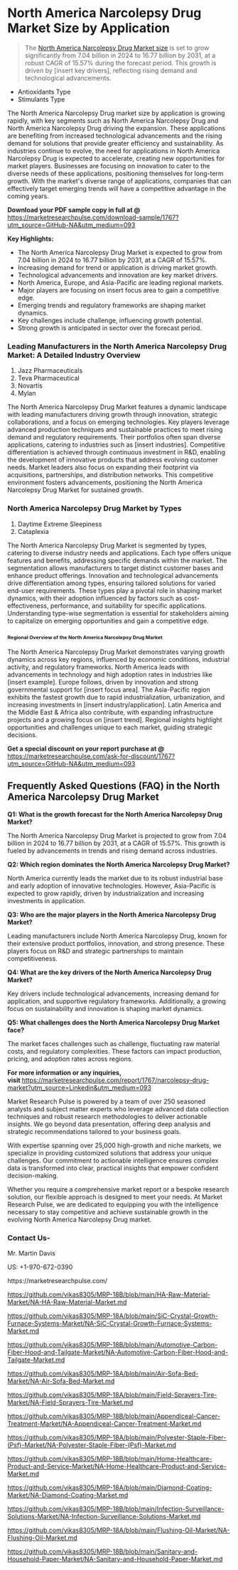 <h1>North America Narcolepsy Drug Market&nbsp;Size by Application</h1><blockquote><p>The <a href="https://marketresearchpulse.com/download-sample/1767?utm_source=GitHub-NA&amp;utm_medium=093">North America Narcolepsy Drug Market size</a> is set to grow significantly from 7.04 billion in 2024 to 16.77 billion by 2031, at a robust CAGR of 15.57% during the forecast period. This growth is driven by [insert key drivers], reflecting rising demand and technological advancements.</p></blockquote><ul><li>Antioxidants Type <li> Stimulants Type</li></ul><p>The North America Narcolepsy Drug market size by application is growing rapidly, with key segments such as North America Narcolepsy Drug and North America Narcolepsy Drug driving the expansion. These applications are benefiting from increased technological advancements and the rising demand for solutions that provide greater efficiency and sustainability. As industries continue to evolve, the need for applications in North America Narcolepsy Drug is expected to accelerate, creating new opportunities for market players. Businesses are focusing on innovation to cater to the diverse needs of these applications, positioning themselves for long-term growth. With the market's diverse range of applications, companies that can effectively target emerging trends will have a competitive advantage in the coming years.</p><p><strong>Download your PDF sample copy in full at @ </strong><a href="https://marketresearchpulse.com/download-sample/1767?utm_source=GitHub-NA&amp;utm_medium=093">https://marketresearchpulse.com/download-sample/1767?utm_source=GitHub-NA&amp;utm_medium=093</a></p><p><strong>Key Highlights: </strong></p><ul><li>The North America Narcolepsy Drug Market is expected to grow from 7.04 billion in 2024 to 16.77 billion by 2031, at a CAGR of 15.57%.</li><li>Increasing demand for trend or application is driving market growth.</li><li>Technological advancements and innovation are key market drivers.</li><li>North America, Europe, and Asia-Pacific are leading regional markets.</li><li>Major players are focusing on insert focus area to gain a competitive edge.</li><li>Emerging trends and regulatory frameworks are shaping market dynamics.</li><li>Key challenges include challenge, influencing growth potential.</li><li>Strong growth is anticipated in sector over the forecast period.</li></ul><h3>Leading Manufacturers in the North America Narcolepsy Drug Market: A Detailed Industry Overview</h3><ol><li>Jazz Pharmaceuticals</li><li>Teva Pharmaceutical</li><li>Novartis</li><li>Mylan</li></ol><div class="flex max-w-full flex-col flex-grow"><div class="min-h-8 text-message flex w-full flex-col items-end gap-2 whitespace-normal break-words [.text-message+&amp;]:mt-5" dir="auto" data-message-author-role="assistant" data-message-id="fd8432e4-4910-450d-b182-61b7bfb0a01f" data-message-model-slug="gpt-4o"><div class="flex w-full flex-col gap-1 empty:hidden first:pt-[3px]"><div class="markdown prose w-full break-words dark:prose-invert light"><p>The North America Narcolepsy Drug Market features a dynamic landscape with leading manufacturers driving growth through innovation, strategic collaborations, and a focus on emerging technologies. Key players leverage advanced production techniques and sustainable practices to meet rising demand and regulatory requirements. Their portfolios often span diverse applications, catering to industries such as [insert industries]. Competitive differentiation is achieved through continuous investment in R&amp;D, enabling the development of innovative products that address evolving customer needs. Market leaders also focus on expanding their footprint via acquisitions, partnerships, and distribution networks. This competitive environment fosters advancements, positioning the North America Narcolepsy Drug Market for sustained growth.</p></div></div></div></div><h3>North America Narcolepsy Drug Market by Types</h3><ol><li>Daytime Extreme Sleepiness <li> Cataplexia</li></ol><div class="flex max-w-full flex-col flex-grow"><div class="min-h-8 text-message flex w-full flex-col items-end gap-2 whitespace-normal break-words [.text-message+&amp;]:mt-5" dir="auto" data-message-author-role="assistant" data-message-id="084470be-0bb7-4664-bddf-5156b4f41249" data-message-model-slug="gpt-4o-mini"><div class="flex w-full flex-col gap-1 empty:hidden first:pt-[3px]"><div class="markdown prose w-full break-words dark:prose-invert light"><p>The North America Narcolepsy Drug Market is segmented by types, catering to diverse industry needs and applications. Each type offers unique features and benefits, addressing specific demands within the market. The segmentation allows manufacturers to target distinct customer bases and enhance product offerings. Innovation and technological advancements drive differentiation among types, ensuring tailored solutions for varied end-user requirements. These types play a pivotal role in shaping market dynamics, with their adoption influenced by factors such as cost-effectiveness, performance, and suitability for specific applications. Understanding type-wise segmentation is essential for stakeholders aiming to capitalize on emerging opportunities and gain a competitive edge.</p></div></div></div></div><h3><span style="font-size: 11px;">Regional Overview of the North America Narcolepsy Drug Market</span></h3><div class="flex max-w-full flex-col flex-grow"><div class="min-h-8 text-message flex w-full flex-col items-end gap-2 whitespace-normal break-words [.text-message+&amp;]:mt-5" dir="auto" data-message-author-role="assistant" data-message-id="e9038762-ce64-4e30-91c9-9bd413514231" data-message-model-slug="gpt-4o-mini"><div class="flex w-full flex-col gap-1 empty:hidden first:pt-[3px]"><div class="markdown prose w-full break-words dark:prose-invert light"><p>The North America Narcolepsy Drug Market demonstrates varying growth dynamics across key regions, influenced by economic conditions, industrial activity, and regulatory frameworks. North America leads with advancements in technology and high adoption rates in industries like [insert example]. Europe follows, driven by innovation and strong governmental support for [insert focus area]. The Asia-Pacific region exhibits the fastest growth due to rapid industrialization, urbanization, and increasing investments in [insert industry/application]. Latin America and the Middle East &amp; Africa also contribute, with expanding infrastructure projects and a growing focus on [insert trend]. Regional insights highlight opportunities and challenges unique to each market, guiding strategic decisions.</p></div></div></div></div><p><strong>Get a special discount on your report purchase at @ </strong><a href="https://marketresearchpulse.com/ask-for-discount/1767?utm_source=GitHub-NA&amp;utm_medium=093">https://marketresearchpulse.com/ask-for-discount/1767?utm_source=GitHub-NA&amp;utm_medium=093</a></p><h2>Frequently Asked Questions (FAQ) in the North America Narcolepsy Drug Market</h2><p><strong>Q1: What is the growth forecast for the North America Narcolepsy Drug Market?</strong></p><p>The North America Narcolepsy Drug Market is projected to grow from 7.04 billion in 2024 to 16.77 billion by 2031, at a CAGR of 15.57%. This growth is fueled by advancements in trends and rising demand across industries.</p><p><strong>Q2: Which region dominates the North America Narcolepsy Drug Market?</strong></p><p>North America currently leads the market due to its robust industrial base and early adoption of innovative technologies. However, Asia-Pacific is expected to grow rapidly, driven by industrialization and increasing investments in application.</p><p><strong>Q3: Who are the major players in the North America Narcolepsy Drug Market?</strong></p><p>Leading manufacturers include North America Narcolepsy Drug, known for their extensive product portfolios, innovation, and strong presence. These players focus on R&amp;D and strategic partnerships to maintain competitiveness.</p><p><strong>Q4: What are the key drivers of the North America Narcolepsy Drug Market?</strong></p><p>Key drivers include technological advancements, increasing demand for application, and supportive regulatory frameworks. Additionally, a growing focus on sustainability and innovation is shaping market dynamics.</p><p><strong>Q5: What challenges does the North America Narcolepsy Drug Market face?</strong></p><p>The market faces challenges such as challenge, fluctuating raw material costs, and regulatory complexities. These factors can impact production, pricing, and adoption rates across regions.</p><p><strong>For more information or any inquiries, visit&nbsp;</strong><a href="https://marketresearchpulse.com/report/1767/narcolepsy-drug-market?utm_source=Linkedin&utm_medium=093">https://marketresearchpulse.com/report/1767/narcolepsy-drug-market?utm_source=Linkedin&utm_medium=093</a></p><p>Market Research Pulse is powered by a team of over 250 seasoned analysts and subject matter experts who leverage advanced data collection techniques and robust research methodologies to deliver actionable insights. We go beyond data presentation, offering deep analysis and strategic recommendations tailored to your business goals.</p><p>With expertise spanning over 25,000 high-growth and niche markets, we specialize in providing customized solutions that address your unique challenges. Our commitment to actionable intelligence ensures complex data is transformed into clear, practical insights that empower confident decision-making.</p><p>Whether you require a comprehensive market report or a bespoke research solution, our flexible approach is designed to meet your needs. At Market Research Pulse, we are dedicated to equipping you with the intelligence necessary to stay competitive and achieve sustainable growth in the evolving North America Narcolepsy Drug market.</p><h3><strong>Contact Us-</strong></h3><p>Mr. Martin Davis</p><p>US: +1-970-672-0390</p><p>https://marketresearchpulse.com/</p><p><a href="https://github.com/vikas8305/MRP-18B/blob/main/HA-Raw-Material-Market/NA-HA-Raw-Material-Market.md">https://github.com/vikas8305/MRP-18B/blob/main/HA-Raw-Material-Market/NA-HA-Raw-Material-Market.md</a></p><p><a href="https://github.com/vikas8305/MRP-18A/blob/main/SiC-Crystal-Growth-Furnace-Systems-Market/NA-SiC-Crystal-Growth-Furnace-Systems-Market.md">https://github.com/vikas8305/MRP-18A/blob/main/SiC-Crystal-Growth-Furnace-Systems-Market/NA-SiC-Crystal-Growth-Furnace-Systems-Market.md</a></p><p><a href="https://github.com/vikas8305/MRP-18B/blob/main/Automotive-Carbon-Fiber-Hood-and-Tailgate-Market/NA-Automotive-Carbon-Fiber-Hood-and-Tailgate-Market.md">https://github.com/vikas8305/MRP-18B/blob/main/Automotive-Carbon-Fiber-Hood-and-Tailgate-Market/NA-Automotive-Carbon-Fiber-Hood-and-Tailgate-Market.md</a></p><p><a href="https://github.com/vikas8305/MRP-18A/blob/main/Air-Sofa-Bed-Market/NA-Air-Sofa-Bed-Market.md">https://github.com/vikas8305/MRP-18A/blob/main/Air-Sofa-Bed-Market/NA-Air-Sofa-Bed-Market.md</a></p><p><a href="https://github.com/vikas8305/MRP-18A/blob/main/Field-Sprayers-Tire-Market/NA-Field-Sprayers-Tire-Market.md">https://github.com/vikas8305/MRP-18A/blob/main/Field-Sprayers-Tire-Market/NA-Field-Sprayers-Tire-Market.md</a></p><p><a href="https://github.com/vikas8305/MRP-18B/blob/main/Appendiceal-Cancer-Treatment-Market/NA-Appendiceal-Cancer-Treatment-Market.md">https://github.com/vikas8305/MRP-18B/blob/main/Appendiceal-Cancer-Treatment-Market/NA-Appendiceal-Cancer-Treatment-Market.md</a></p><p><a href="https://github.com/vikas8305/MRP-18A/blob/main/Polyester-Staple-Fiber-(Psf)-Market/NA-Polyester-Staple-Fiber-(Psf)-Market.md">https://github.com/vikas8305/MRP-18A/blob/main/Polyester-Staple-Fiber-(Psf)-Market/NA-Polyester-Staple-Fiber-(Psf)-Market.md</a></p><p><a href="https://github.com/vikas8305/MRP-18B/blob/main/Home-Healthcare-Product-and-Service-Market/NA-Home-Healthcare-Product-and-Service-Market.md">https://github.com/vikas8305/MRP-18B/blob/main/Home-Healthcare-Product-and-Service-Market/NA-Home-Healthcare-Product-and-Service-Market.md</a></p><p><a href="https://github.com/vikas8305/MRP-18A/blob/main/Diamond-Coating-Market/NA-Diamond-Coating-Market.md">https://github.com/vikas8305/MRP-18A/blob/main/Diamond-Coating-Market/NA-Diamond-Coating-Market.md</a></p><p><a href="https://github.com/vikas8305/MRP-18B/blob/main/Infection-Surveillance-Solutions-Market/NA-Infection-Surveillance-Solutions-Market.md">https://github.com/vikas8305/MRP-18B/blob/main/Infection-Surveillance-Solutions-Market/NA-Infection-Surveillance-Solutions-Market.md</a></p><p><a href="https://github.com/vikas8305/MRP-18A/blob/main/Flushing-Oil-Market/NA-Flushing-Oil-Market.md">https://github.com/vikas8305/MRP-18A/blob/main/Flushing-Oil-Market/NA-Flushing-Oil-Market.md</a></p><p><a href="https://github.com/vikas8305/MRP-18B/blob/main/Sanitary-and-Household-Paper-Market/NA-Sanitary-and-Household-Paper-Market.md">https://github.com/vikas8305/MRP-18B/blob/main/Sanitary-and-Household-Paper-Market/NA-Sanitary-and-Household-Paper-Market.md</a></p>

